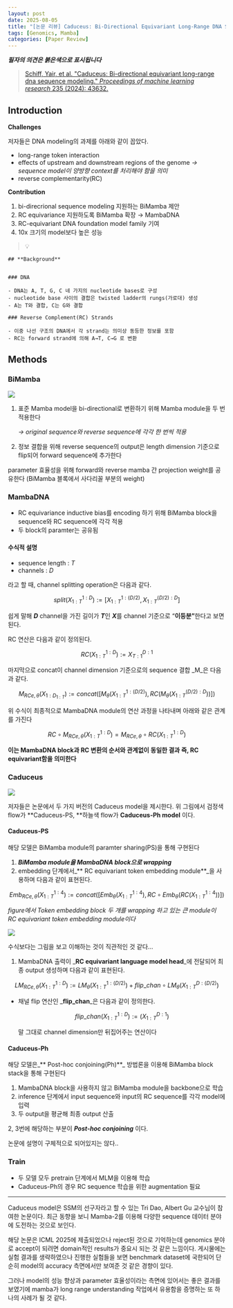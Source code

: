 ```yaml
---
layout: post
date: 2025-08-05
title: "[논문 리뷰] Caduceus: Bi-Directional Equivariant Long-Range DNA Sequence Modeling"
tags: [Genomics, Mamba]
categories: [Paper Review]
---
```


<span class="notion-red">_**필자의 의견은 붉은색으로 표시됩니다**_</span>


> [Schiff, Yair, et al. "Caduceus: Bi-directional equivariant long-range dna sequence modeling." ](https://pmc.ncbi.nlm.nih.gov/articles/PMC12189541/)[_Proceedings of machine learning research_](https://pmc.ncbi.nlm.nih.gov/articles/PMC12189541/)[ 235 (2024): 43632.](https://pmc.ncbi.nlm.nih.gov/articles/PMC12189541/)



## Introduction


**Challenges**


저자들은 DNA modeling의 과제를 아래와 같이 꼽았다.

- long-range token interaction
- effects of upstream and downstream regions of the genome 
_→ sequence model이 양방향 context를 처리해야 함을 의미_
- reverse complementarity(RC)

**Contribution**

1. bi-direcrional sequence modeling 지원하는 BiMamba 제안
1. RC equivariance 지원하도록 BiMamba 확장 → MambaDNA
1. RC-equivariant DNA foundation model family 기여
1. 10x 크기의 model보다 높은 성능

> 💡 


	## **Background**


	### DNA

	- DNA는 A, T, G, C 네 가지의 nucleotide bases로 구성
	- nucleotide base 사이의 결합은 twisted ladder의 rungs(가로대) 생성
	- A는 T와 결합, C는 G와 결합

	### Reverse Complement(RC) Strands

	- 이중 나선 구조의 DNA에서 각 strand는 의미상 동등한 정보를 포함
	- RC는 forward strand에 의해 A→T, C→G 로 변환


## Methods



### BiMamba


![](https://prod-files-secure.s3.us-west-2.amazonaws.com/542b861c-36a8-4051-84e5-8804b6728dba/2c247d59-7815-4980-99f0-8f0d21f445a7/image.png?X-Amz-Algorithm=AWS4-HMAC-SHA256&X-Amz-Content-Sha256=UNSIGNED-PAYLOAD&X-Amz-Credential=ASIAZI2LB466WQ2FX4DR%2F20250821%2Fus-west-2%2Fs3%2Faws4_request&X-Amz-Date=20250821T033313Z&X-Amz-Expires=3600&X-Amz-Security-Token=IQoJb3JpZ2luX2VjEJv%2F%2F%2F%2F%2F%2F%2F%2F%2F%2FwEaCXVzLXdlc3QtMiJGMEQCIBq38Lp3J1O2cvGHkCt4cP%2BVORTvHn5NLOvzqlM87HNXAiAywapzKhiZaL%2FTg%2BFz2eNaGJJUUu3LY31V7Kc2eadtgSqIBAjj%2F%2F%2F%2F%2F%2F%2F%2F%2F%2F8BEAAaDDYzNzQyMzE4MzgwNSIMK9%2BtSSH1dEyB%2FwP4KtwDog9uYXaAsrFKKxLV0uy8VDq2vx2VYep7vaRKe4rG6%2FQVsTkpPPPLuweBFuOOg4YXyoK09Ttp4PRPVZo%2FBOe5m3Bdz7vbu%2B9CdlGNoiiseXTkJNrWfRs1Tb1msm%2BA5SFjDZoNUCyDyGjziMEJrtyzXSJf0DxeuEceD2xrpTITFYm6TQH8LIIfpgRYpRE%2FaPuOK3YdlkQ1aMXYpR5ClOAFUWlTMS1ZNcIDdVPITkuADUib7ZO0SG7npPuJ078RvrSUdk1xH%2BiHrOrqep%2FREfvvfDY4N90JPXl8QeVMMgLmV%2BdZTdebDKb6Xs%2BjvufiRRLh%2B0vCf4QpSwNe5gJSCdldEnk5ZiYCRg%2FCefxW6yl3Nc2kVFZotnk0ZR9nAgJjJllAPHHEpk5MuC3lXb0govMur086WoPMHRXd4YNQN1gTmIWy%2FGwyZZ5xSOE1gsxmblMws%2BHDWkSiciWa33NwZVaINsze2U8qcz%2FcZIciDOrmKzW%2BHaZD%2FIq1qZj4jZc%2FM87Z1LjgcewhSxF9KSH%2Bolv17EPuTchXQo0hV%2F2FE2DpDW5AvEbWow45pNW2M0tKojnTdZn3drGKh%2FnimETpTztHu1FR4e5Gzn8WzRlvKebA%2BRAW%2F%2F%2BCYOVLEJoOGjUwvISaxQY6pgHW%2FAQOYamvn3Ul9y3htDzcQX8XsiRUdPn5uhM0z%2FUyTVxI%2BmaZwWZ%2Ftfl6WLA2hfDNbZzNQeov1N9fgonHbdmTdUiRHcbEOSfqzbrrBaDrw3BWQha%2FRYh2yMU%2BIDqGUKcl81BfYKT5MQvqlRPFsY6EQs0Iw4AcwnWNxD7ogEylkPrxRL7N0UpM5d1nAbB%2FAv9mbCYbQ3QBX9oJV2WlHmWc55aRNQPs&X-Amz-Signature=11694d4a0899e9346d2e76171ffce647d78a3fee8bd0418a46cdd16dc2293631&X-Amz-SignedHeaders=host&x-amz-checksum-mode=ENABLED&x-id=GetObject)

1. 표준 Mamba model을 bi-directional로 변환하기 위해 Mamba module을 두 번 적용한다

	_→ original sequence와 reverse sequence에 각각 한 번씩 적용_

1. 정보 결합을 위해 reverse sequence의 output은 length dimension 기준으로 flip되어 forward sequence에 추가한다

parameter 효율성을 위해 forward와 reverse mamba 간 projection weight를 공유한다 (BiMamba 블록에서 사다리꼴 부분의 weight)



### MambaDNA

- RC equivariance inductive bias를 encoding 하기 위해 BiMamba block을 sequence와 RC sequence에 각각 적용
- 두 block의 paramter는 공유됨


#### 수식적 설명

- sequence length : _T_
- channels : _D_

라고 할 때,  channel splitting operation은 다음과 같다.


$$
split(X^{1:D}_{1:T}):=[X^{1:(D/2)}_{1:T},X^{(D/2):D}_{1:T}]
$$


<span class="notion-red">쉽게 말해 </span><span class="notion-red">_**D**_</span><span class="notion-red"> channel을 가진 길이가 </span><span class="notion-red">_**T**_</span><span class="notion-red">인 </span><span class="notion-red">_**X**_</span><span class="notion-red">를 channel 기준으로 “</span><span class="notion-red">**이등분”**</span><span class="notion-red">한다고 보면 된다.</span>


RC 연산은 다음과 같이 정의된다.


$$
RC(X^{1:D}_{1:T}):=X^{D:1}_{T:1}
$$


마지막으로 concat이 channel dimension 기준으로의 sequence 결합 _M_은 다음과 같다.


$$
M_{RCe,\theta}(X_{1:D_{1:T}}):=concat([M_{\theta}(X^{1:(D/2)}_{1:T}),RC(M_{\theta}(X^{(D/2):D}_{1:T}))])
$$


위 수식이 최종적으로 MambaDNA module의 연산 과정을 나타내며 아래와 같은 관계를 가진다


$$
RC\circ M_{RCe,\theta}(X^{1:D}_{1:T}) = M_{RCe,\theta} \circ RC(X^{1:D}_{1:T})
$$


**이는 MambaDNA block과 RC 변환의 순서와 관계없이 동일한 결과 즉, RC equivariant함을 의미한다**



### Caduceus


![](https://prod-files-secure.s3.us-west-2.amazonaws.com/542b861c-36a8-4051-84e5-8804b6728dba/f94a60d7-8145-473b-aef9-7c68d3ec604a/image.png?X-Amz-Algorithm=AWS4-HMAC-SHA256&X-Amz-Content-Sha256=UNSIGNED-PAYLOAD&X-Amz-Credential=ASIAZI2LB466WQ2FX4DR%2F20250821%2Fus-west-2%2Fs3%2Faws4_request&X-Amz-Date=20250821T033313Z&X-Amz-Expires=3600&X-Amz-Security-Token=IQoJb3JpZ2luX2VjEJv%2F%2F%2F%2F%2F%2F%2F%2F%2F%2FwEaCXVzLXdlc3QtMiJGMEQCIBq38Lp3J1O2cvGHkCt4cP%2BVORTvHn5NLOvzqlM87HNXAiAywapzKhiZaL%2FTg%2BFz2eNaGJJUUu3LY31V7Kc2eadtgSqIBAjj%2F%2F%2F%2F%2F%2F%2F%2F%2F%2F8BEAAaDDYzNzQyMzE4MzgwNSIMK9%2BtSSH1dEyB%2FwP4KtwDog9uYXaAsrFKKxLV0uy8VDq2vx2VYep7vaRKe4rG6%2FQVsTkpPPPLuweBFuOOg4YXyoK09Ttp4PRPVZo%2FBOe5m3Bdz7vbu%2B9CdlGNoiiseXTkJNrWfRs1Tb1msm%2BA5SFjDZoNUCyDyGjziMEJrtyzXSJf0DxeuEceD2xrpTITFYm6TQH8LIIfpgRYpRE%2FaPuOK3YdlkQ1aMXYpR5ClOAFUWlTMS1ZNcIDdVPITkuADUib7ZO0SG7npPuJ078RvrSUdk1xH%2BiHrOrqep%2FREfvvfDY4N90JPXl8QeVMMgLmV%2BdZTdebDKb6Xs%2BjvufiRRLh%2B0vCf4QpSwNe5gJSCdldEnk5ZiYCRg%2FCefxW6yl3Nc2kVFZotnk0ZR9nAgJjJllAPHHEpk5MuC3lXb0govMur086WoPMHRXd4YNQN1gTmIWy%2FGwyZZ5xSOE1gsxmblMws%2BHDWkSiciWa33NwZVaINsze2U8qcz%2FcZIciDOrmKzW%2BHaZD%2FIq1qZj4jZc%2FM87Z1LjgcewhSxF9KSH%2Bolv17EPuTchXQo0hV%2F2FE2DpDW5AvEbWow45pNW2M0tKojnTdZn3drGKh%2FnimETpTztHu1FR4e5Gzn8WzRlvKebA%2BRAW%2F%2F%2BCYOVLEJoOGjUwvISaxQY6pgHW%2FAQOYamvn3Ul9y3htDzcQX8XsiRUdPn5uhM0z%2FUyTVxI%2BmaZwWZ%2Ftfl6WLA2hfDNbZzNQeov1N9fgonHbdmTdUiRHcbEOSfqzbrrBaDrw3BWQha%2FRYh2yMU%2BIDqGUKcl81BfYKT5MQvqlRPFsY6EQs0Iw4AcwnWNxD7ogEylkPrxRL7N0UpM5d1nAbB%2FAv9mbCYbQ3QBX9oJV2WlHmWc55aRNQPs&X-Amz-Signature=0b26ded89ff3f26ffcb655710b79fa5e36dce75c53971e9ce4fcecd6e25c5e0c&X-Amz-SignedHeaders=host&x-amz-checksum-mode=ENABLED&x-id=GetObject)


저자들은 논문에서 두 가지 버전의 Caduceus model을 제시한다. 위 그림에서 검정색 flow가 **Caduceus-PS, **하늘색 flow가 **Caduceus-Ph model** 이다.



#### Caduceus-PS


해당 모델은 BiMamba module의 paramter sharing(PS)을 통해 구현된다

1. _**BiMamba module을 MambaDNA block으로 wrapping**_
1. embedding 단계에서_** RC equivariant token embedding module**_을 사용하며 다음과 같이 표현된다.

$$
Emb_{RCe,\theta}(X^{1:4}_{1:T}):=concat([Emb_{\theta}(X^{1:4}_{1:T}),RC \circ Emb_{\theta}(RC(X^{1:4}_{1:T}))])
$$


_figure에서 Token embedding block 두 개를 wrapping 하고 있는 큰 module이 RC equivariant token embedding module이다_


![](https://prod-files-secure.s3.us-west-2.amazonaws.com/542b861c-36a8-4051-84e5-8804b6728dba/b175e4da-71eb-4e91-8c23-a06dabe673c9/image.png?X-Amz-Algorithm=AWS4-HMAC-SHA256&X-Amz-Content-Sha256=UNSIGNED-PAYLOAD&X-Amz-Credential=ASIAZI2LB466WQ2FX4DR%2F20250821%2Fus-west-2%2Fs3%2Faws4_request&X-Amz-Date=20250821T033313Z&X-Amz-Expires=3600&X-Amz-Security-Token=IQoJb3JpZ2luX2VjEJv%2F%2F%2F%2F%2F%2F%2F%2F%2F%2FwEaCXVzLXdlc3QtMiJGMEQCIBq38Lp3J1O2cvGHkCt4cP%2BVORTvHn5NLOvzqlM87HNXAiAywapzKhiZaL%2FTg%2BFz2eNaGJJUUu3LY31V7Kc2eadtgSqIBAjj%2F%2F%2F%2F%2F%2F%2F%2F%2F%2F8BEAAaDDYzNzQyMzE4MzgwNSIMK9%2BtSSH1dEyB%2FwP4KtwDog9uYXaAsrFKKxLV0uy8VDq2vx2VYep7vaRKe4rG6%2FQVsTkpPPPLuweBFuOOg4YXyoK09Ttp4PRPVZo%2FBOe5m3Bdz7vbu%2B9CdlGNoiiseXTkJNrWfRs1Tb1msm%2BA5SFjDZoNUCyDyGjziMEJrtyzXSJf0DxeuEceD2xrpTITFYm6TQH8LIIfpgRYpRE%2FaPuOK3YdlkQ1aMXYpR5ClOAFUWlTMS1ZNcIDdVPITkuADUib7ZO0SG7npPuJ078RvrSUdk1xH%2BiHrOrqep%2FREfvvfDY4N90JPXl8QeVMMgLmV%2BdZTdebDKb6Xs%2BjvufiRRLh%2B0vCf4QpSwNe5gJSCdldEnk5ZiYCRg%2FCefxW6yl3Nc2kVFZotnk0ZR9nAgJjJllAPHHEpk5MuC3lXb0govMur086WoPMHRXd4YNQN1gTmIWy%2FGwyZZ5xSOE1gsxmblMws%2BHDWkSiciWa33NwZVaINsze2U8qcz%2FcZIciDOrmKzW%2BHaZD%2FIq1qZj4jZc%2FM87Z1LjgcewhSxF9KSH%2Bolv17EPuTchXQo0hV%2F2FE2DpDW5AvEbWow45pNW2M0tKojnTdZn3drGKh%2FnimETpTztHu1FR4e5Gzn8WzRlvKebA%2BRAW%2F%2F%2BCYOVLEJoOGjUwvISaxQY6pgHW%2FAQOYamvn3Ul9y3htDzcQX8XsiRUdPn5uhM0z%2FUyTVxI%2BmaZwWZ%2Ftfl6WLA2hfDNbZzNQeov1N9fgonHbdmTdUiRHcbEOSfqzbrrBaDrw3BWQha%2FRYh2yMU%2BIDqGUKcl81BfYKT5MQvqlRPFsY6EQs0Iw4AcwnWNxD7ogEylkPrxRL7N0UpM5d1nAbB%2FAv9mbCYbQ3QBX9oJV2WlHmWc55aRNQPs&X-Amz-Signature=d42a4d3b76f50f5ae74ba56e066e893eaebc0bbdbf710a6c35ba1a35a6053347&X-Amz-SignedHeaders=host&x-amz-checksum-mode=ENABLED&x-id=GetObject)


<span class="notion-red">수식보다는 그림을 보고 이해하는 것이 직관적인 것 같다…</span>

1. MambaDNA 출력이 _**RC equivariant language model head**_에 전달되어 최종 output 생성하며 다음과 같이 표현된다.

$$
LM_{RCe,\theta}(X^{1:D}_{1:T}):= LM_{\theta}(X^{1:(D/2)}_{1:T})+flip\_chan\circ LM_{\theta}(X^{D:(D/2)}_{1:T})
$$

- 채널 flip 연산인 _**flip\_chan**_은 다음과 같이 정의한다.

	$$
	flip\_chan(X^{1:D}_{1:T}):=(X^{D:1}_{1:T})
	$$


	말 그대로 channel dimension만 뒤집어주는 연산이다



#### Caduceus-Ph


해당 모델은_** Post-hoc conjoining(Ph)**_ 방법론을 이용해 BiMamba block stack을 통해 구현된다

1. MambaDNA block을 사용하지 않고 BiMamba module을 backbone으로 학습
1. inference 단계에서 input sequence와 input의 RC sequence를 각각 model에 입력
1. 두 output을 평균해 최종 output 산출

2, 3번에 해당하는 부분이 _**Post-hoc conjoining**_ 이다.


<span class="notion-red">논문에 설명이 구체적으로 되어있지는 않다..</span>



### Train

- 두 모델 모두 pretrain 단계에서 MLM을 이용해 학습
- Caduceus-Ph의 경우 RC sequence 학습을 위한 augmentation 필요

---


<span class="notion-red">Caduceus model은 SSM의 선구자라고 할 수 있는 Tri Dao, Albert Gu 교수님이 참여한 논문이다. 최근 동향을 보니 Mamba-2를 이용해 다양한 sequence 데이터 분야에 도전하는 것으로 보인다.</span>


<span class="notion-red">해당 논문은 ICML 2025에 제출되었으나 reject된 것으로 기억하는데 genomics 분야로 accept이 되려면 domain적인 results가 중요시 되는 것 같은 느낌이다. 게시물에는 실험 결과를 생략하였으나 진행한 실험들을 보면 benchmark dataset에 국한되어 단순히 model의 accuracy 측면에서만 보여준 것 같은 경향이 있다.</span>


<span class="notion-red">그러나 model의 성능 향상과 parameter 효율성이라는 측면에 있어서는 좋은 결과를 보였기에 mamba가 long range understanding 작업에서 유용함을 증명하는 또 하나의 사례가 될 것 같다.</span>

